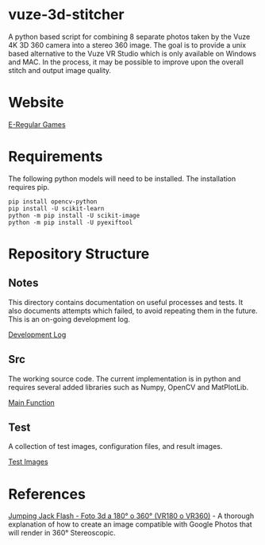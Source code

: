# vuze-3d-stitcher
A python based script for combining 8 separate photos taken by the Vuze 4K 3D 360 camera into a stereo 360 image. The goal is to provide a unix based alternative to the Vuze VR Studio which is only available on Windows and MAC. In the process, it may be possible to improve upon the overall stitch and output image quality.

# Website
[E-Regular Games](https://www.e-regular-games.com)

# Requirements
The following python models will need to be installed. The installation requires pip.
```
pip install opencv-python
pip install -U scikit-learn
python -m pip install -U scikit-image
python -m pip install -U pyexiftool
```

# Repository Structure
## Notes
This directory contains documentation on useful processes and tests. It also documents attempts which failed, to avoid repeating them in the future. This is an on-going development log.

[Development Log](./notes/README.md)

## Src
The working source code. The current implementation is in python and requires several added libraries such as Numpy, OpenCV and MatPlotLib.

[Main Function](./src/vuze_merge.py)

## Test
A collection of test images, configuration files, and result images.

[Test Images](./test/README.md)

# References

[Jumping Jack Flash - Foto 3d a 180° o 360° (VR180 o VR360)](https://jumpjack.wordpress.com/2021/07/03/foto-3d-a-180-o-360-vr180-o-vr360/) - A thorough explanation of how to create an image compatible with Google Photos that will render in 360° Stereoscopic.
